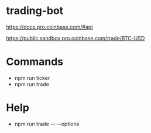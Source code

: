 # trading-bot

https://docs.pro.coinbase.com/#api

https://public.sandbox.pro.coinbase.com/trade/BTC-USD

# Commands

  - npm run ticker
  - npm run trade

# Help
  
  - npm run trade -- --options
